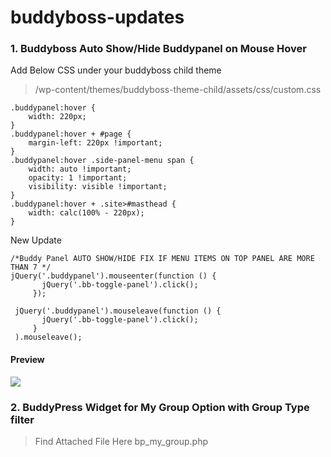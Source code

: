 # buddyboss-updates

### 1. Buddyboss Auto Show/Hide Buddypanel on Mouse Hover

Add Below CSS under your buddyboss child theme

> /wp-content/themes/buddyboss-theme-child/assets/css/custom.css
```
.buddypanel:hover {
    width: 220px;
}
.buddypanel:hover + #page {
    margin-left: 220px !important;
}
.buddypanel:hover .side-panel-menu span {
    width: auto !important;
    opacity: 1 !important;
    visibility: visible !important;
}
.buddypanel:hover + .site>#masthead {
    width: calc(100% - 220px);
}
```

New Update
```
/*Buddy Panel AUTO SHOW/HIDE FIX IF MENU ITEMS ON TOP PANEL ARE MORE THAN 7 */
jQuery('.buddypanel').mouseenter(function () {
       jQuery('.bb-toggle-panel').click();
     });

 jQuery('.buddypanel').mouseleave(function () {
       jQuery('.bb-toggle-panel').click();
     }
 ).mouseleave();
```


#### Preview 
![](/screenshot-auto-show-hide-buddypanel.gif)


### 2. BuddyPress Widget for My Group Option with Group Type filter

> Find Attached File Here bp_my_group.php

